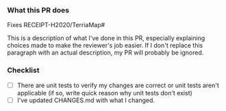 ### What this PR does

Fixes RECEIPT-H2020/TerriaMap#<insert issue number here if relevant>

This is a description of what I've done in this PR, especially explaining choices made to make the reviewer's job easier. If I don't replace this paragraph with an actual description, my PR will probably be ignored.

### Checklist

-   [ ] There are unit tests to verify my changes are correct or unit tests aren't applicable (if so, write quick reason why unit tests don't exist)
-   [ ] I've updated CHANGES.md with what I changed.
